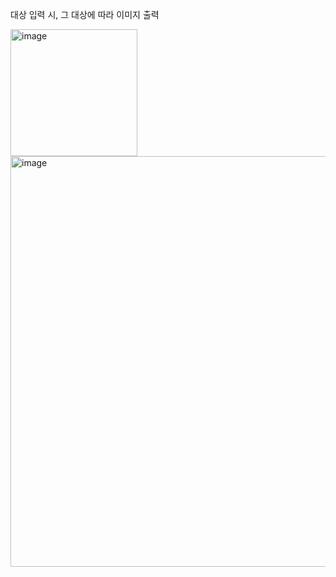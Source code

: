 대상 입력 시, 그 대상에 따라 이미지 출력

<img width="203" alt="image" src="https://github.com/arongsnuna/Dear_Image/assets/93171052/a18a3522-8621-4ae3-a479-571e0054873f">

<img width="657" alt="image" src="https://github.com/arongsnuna/Dear_Image/assets/93171052/eb73e284-aa8c-4206-a329-945edb64c5a4">
